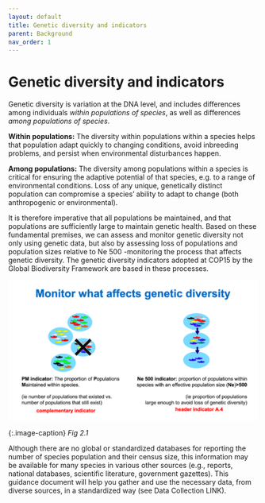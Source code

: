```yaml
---
layout: default
title: Genetic diversity and indicators
parent: Background
nav_order: 1
---
```


# Genetic diversity and indicators

Genetic diversity is variation at the DNA level, and includes differences among individuals *within populations of species*, as well as differences *among populations of species*. 

**Within populations:** The diversity within populations within a species helps that population adapt quickly to changing conditions, avoid inbreeding problems, and persist when environmental disturbances happen.

**Among populations:** The diversity among populations within a species is critical for ensuring the adaptive potential of that species, e.g. to a range of environmental conditions. Loss of any unique, genetically distinct population can compromise a species’ ability to adapt to change (both anthropogenic or environmental).

It is therefore imperative that all populations be maintained, and that populations are sufficiently large to maintain genetic health. Based on these fundamental premises, we can assess and monitor genetic diversity not only using genetic data, but also by assessing loss of populations and population sizes relative to Ne 500 -monitoring the process that affects genetic diversity. The genetic diversity indicators adopted at COP15 by the Global Biodiversity Framework are based in these processes.


![](PMNe500_diagram.png) 

{:.image-caption}
*Fig 2.1*

Although there are no global or standardized databases for reporting the number of species population and their census size, this information may be available for many species in various other sources (e.g., reports, national databases, scientific literature, government gazettes).  This guidance document will help you gather and use the necessary data, from diverse sources, in a standardized way (see Data Collection LINK).
